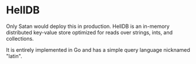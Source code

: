 # HellDB

Only Satan would deploy this in production. HellDB is an in-memory distributed
key-value store optimized for reads over strings, ints, and collections.

It is entirely implemented in Go and has a simple query language nicknamed
"latin".
